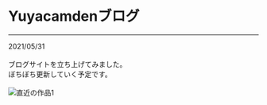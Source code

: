 # Yuyacamdenブログ

---

2021/05/31<br>
<br>
ブログサイトを立ち上げてみました。<br>
ぼちぼち更新していく予定です。<br>
<br>
![直近の作品1](https://yuyacamden.github.io/ftprnt.PNG)<br>
<br>
